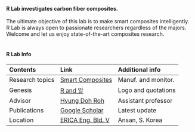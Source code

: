 **R Lab investigates carbon fiber composites.** <br><br>
The ultimate objective of this lab is to make smart composites intelligently. <br>
R Lab is always open to passionate researchers regardless of the majors. <br>
Welcome and let us enjoy state-of-the-art composites research. <br>
<br>

#### R Lab Info

| Contents         | Link               | Additional info     |
|:-----------------|:-------------------|:--------------------|
| Research topics  | <a href="https://www.dropbox.com/scl/fi/t27ztgfpv92evkp1e8s7x/Intro-for-ERICA_-_230906_V3.pdf?rlkey=vhu19xqiuq7mnmdoxk0g77h5d&dl=0" target="blank">Smart Composites</a> | Manuf. and monitor. |
| Genesis          | [R and 알](./another-page-2.html)                                                                                                                                       | Logo and quotations |
| Advisor          | [Hyung Doh Roh](./another-page.html)                                                                                                                                    | Assistant professor |
| Publications     | <a href="https://scholar.google.co.kr/citations?user=e4VrpLoAAAAJ&hl=en" target="blank">Google Scholar</a>                                                              | Latest update       |
| Location         | <a href="https://goo.gl/maps/YQLxnQRgC48nPyLk6" target="blank">ERICA Eng. Bld. V</a>                                                                                    | Ansan, S. Korea     |

<br><br>

